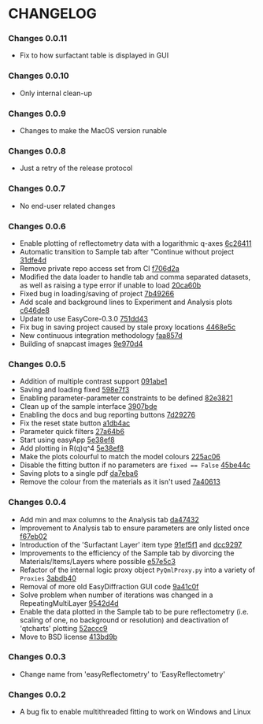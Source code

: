 # CHANGELOG
### Changes 0.0.11

- Fix to how surfactant table is displayed in GUI

### Changes 0.0.10

- Only internal clean-up

### Changes 0.0.9

- Changes to make the MacOS version runable

### Changes 0.0.8

- Just a retry of the release protocol

### Changes 0.0.7

- No end-user related changes  

### Changes 0.0.6

- Enable plotting of reflectometry data with a logarithmic q-axes [6c26411](https://github.com/easyScience/EasyReflectometryApp/commit/6c26411c5a4d4f412ce475b16d64e0c46a040e55)
- Automatic transition to Sample tab after "Continue without project [31dfe4d](https://github.com/easyScience/EasyReflectometryApp/commit/31dfe4d6e3b2823bcc5420d26573a6cf5e20bad7)
- Remove private repo access set from CI [f706d2a](https://github.com/easyScience/EasyReflectometryApp/pull/98/commits/f706d2af0aec333a9653616a1b88a7a51831d12c)
- Modified the data loader to handle tab and comma separated datasets, as well as raising a type error if unable to load [20ca60b](https://github.com/easyScience/EasyReflectometryApp/pull/97/commits/20ca60b1fe65af0489fb68f835cf46da93f662fd)
- Fixed bug in loading/saving of project [7b49266](https://github.com/easyScience/EasyReflectometryApp/pull/104/commits/7b49266782ab056a763bd0929d022d16f6c2ff22)
- Add scale and background lines to Experiment and Analysis plots [c646de8](https://github.com/easyScience/EasyReflectometryApp/commit/c646de81fffb309531b540cc6a972cb3fc2d02ea)
- Update to use EasyCore-0.3.0 [751dd43](https://github.com/easyScience/EasyReflectometryApp/commit/751dd43b6cd9b1c9ad1b1cb0c2a6adb14703f20c)
- Fix bug in saving project caused by stale proxy locations [4468e5c](https://github.com/easyScience/EasyReflectometryApp/commit/4468e5cb1b35d35676fa65c3f022f51e7e193407)
- New continuous integration methodology [faa857d](https://github.com/easyScience/EasyReflectometryApp/commit/faa857df7e59bbe16388921ca720882cafdf1a2e)
- Building of snapcast images [9e970d4](https://github.com/easyScience/EasyReflectometryApp/commit/9e970d4062b2efc07267e7202ea4db28cb836b44)


### Changes 0.0.5

- Addition of multiple contrast support [091abe1](https://github.com/easyScience/EasyReflectometryApp/pull/79/commits/091abe1b727c7b9e1f1b60ed1327d79ef318dd8e)
- Saving and loading fixed [598e7f3](https://github.com/easyScience/EasyReflectometryApp/pull/79/commits/598e7f36ef5feb6263ed015e13002528c15b03b9)
- Enabling parameter-parameter constraints to be defined [82e3821](https://github.com/easyScience/EasyReflectometryApp/pull/79/commits/82e382141e8e5b469e89fe42ca397c21bd194fcc)
- Clean up of the sample interface [3907bde](https://github.com/easyScience/EasyReflectometryApp/pull/79/commits/3907bde69d608be6b82051c60bb7a304f04f0002)
- Enabling the docs and bug reporting buttons [7d29276](https://github.com/easyScience/EasyReflectometryApp/pull/79/commits/7d292761e96860b5b8ce74365174e38f79bbaf80)
- Fix the reset state button [a1db4ac](https://github.com/easyScience/EasyReflectometryApp/pull/79/commits/a1db4ac10bbd5f90c764f28336cbfecb26671a03)
- Parameter quick filters [27a64b6](https://github.com/easyScience/EasyReflectometryApp/pull/79/commits/27a64b615d016713478817119e45133b4af50695)
- Start using easyApp [5e38ef8](https://github.com/easyScience/EasyReflectometryApp/commit/5e38ef8bd6fa542edd89e3c687d3a84dcc803800)
- Add plotting in R(q)q^4 [5e38ef8](https://github.com/easyScience/EasyReflectometryApp/commit/5e38ef8bd6fa542edd89e3c687d3a84dcc803800)
- Make the plots colourful to match the model colours [225ac06](https://github.com/easyScience/EasyReflectometryApp/pull/81/commits/225ac06cd7a72ba91a71e1c339c774fa351f1802)
- Disable the fitting button if no parameters are `fixed == False` [45be44c](https://github.com/easyScience/EasyReflectometryApp/pull/90/commits/45be44c35cdfefa6e311929cdf2ab4a0512b88f6)
- Saving plots to a single pdf [da7eba6](https://github.com/easyScience/EasyReflectometryApp/pull/89/commits/da7eba6c2acc23dd9b04d2fc5b51e3421e913820)
- Remove the colour from the materials as it isn't used [7a40613](https://github.com/easyScience/EasyReflectometryApp/pull/88/commits/7a40613d07a021f0440a46105843f9fabe945430)

### Changes 0.0.4

- Add min and max columns to the Analysis tab [da47432](https://github.com/easyScience/EasyReflectometryApp/commit/da47432db1bec0e16e587328a24c23bdd174c099)
- Improvement to Analysis tab to ensure parameters are only listed once [f67eb02](https://github.com/easyScience/EasyReflectometryApp/commit/f67eb023aa18ebed41d5b19c719da5d6896d14b3)
- Introduction of the 'Surfactant Layer' item type [91ef5f1](https://github.com/easyScience/EasyReflectometryApp/commit/91ef5f152af6160a48dc39e3cfaf99447bf06aea) and [dcc9297](https://github.com/easyScience/EasyReflectometryApp/commit/dcc9297946253f74d2101dcc741ad452b850b237)
- Improvements to the efficiency of the Sample tab by divorcing the Materials/Items/Layers where possible [e57e5c3](https://github.com/easyScience/EasyReflectometryApp/commit/e57e5c367da783020a67b2335c32f01317429ae9)
- Refactor of the internal logic proxy object `PyQmlProxy.py` into a variety of `Proxies` [3abdb40](https://github.com/easyScience/EasyReflectometryApp/commit/3abdb40f7b9e5b35754061395c939d61dfc4d9d4)
- Removal of more old EasyDiffraction GUI code [9a41c0f](https://github.com/easyScience/EasyReflectometryApp/commit/9a41c0fbd446344b468c78ec220f02c20f56abc9)
- Solve problem when number of iterations was changed in a RepeatingMultiLayer [9542d4d](https://github.com/easyScience/EasyReflectometryApp/commit/9542d4db07d210d178c61503c66f42a666907a61)
- Enable the data plotted in the Sample tab to be pure reflectometry (i.e. scaling of one, no background or resolution) and deactivation of 'qtcharts' plotting [52accc9](https://github.com/easyScience/EasyReflectometryApp/commit/52accc9a062ad2533679cacf778877c05cebf47e)
- Move to BSD license [413bd9b](https://github.com/easyScience/EasyReflectometryApp/commit/413bd9b93cba04b962386ddcd0b697cc9921345c)

### Changes 0.0.3

- Change name from 'easyReflectometry' to 'EasyReflectometry'

### Changes 0.0.2

- A bug fix to enable multithreaded fitting to work on Windows and Linux
